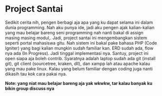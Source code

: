 # Project Santai

Sedikit cerita nih, pengen berbagi aja apa yang ku dapat selama ini dalam dunia programming. Nah aku punya ide, jadi aku pengen ajak kalian-kalian yang mau belajar bareng seni programming nah nanti bakal di assign masing masing modul,. Jadi, project santai ini mengembangkan sistem seperti portal mahasiswa gitu. Nah sistem ini bakal pake bahasa PHP (Code Igniter) yang bagi kalian mungkin sudah familiar kan. ERD sudah ada, flow nya ada (In Progress). Jadi tinggal implementasi nya. Santuy, project ini open siapa aja boleh contrib. Syaratnya adalah laptop sudah ada git (install git), git client (sourcetree, kraken, dll), dan xampp lah atau apache kalau yang mau pake linux. Kalau yang belum familiar dengan coding juga nanti dikasih tau kok cara pakai nya.

__Note: yang niat mau belajar bareng aja yak wkwkw, tar kalau banyak ku bikin group discuss nya__

